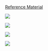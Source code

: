 [Reference Material](https://code.visualstudio.com/docs/sourcecontrol/overview)

![](https://www.youtube.com/watch?v=i_23KUAEtUM)

![](https://www.youtube.com/watch?v=E6ADS2k8oNQ)

![](https://www.youtube.com/watch?v=b9LTz6joMf8)

![](https://www.youtube.com/watch?v=3o_01F04bZ4)
